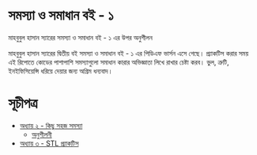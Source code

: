 # সমস্যা ও সমাধান বই - ১
মাহবুবুল হাসান স্যারের সমস্যা ও সমাধান বই - ১ এর উপর অনুশীলন

মাহবুবুল হাসান স্যারের দ্বিতীয় বই সমস্যা ও সমাধান বই - ১ এর পিডিএফ ভার্সন এসে গেছে। প্র্যাকটিস করার সময় এই রিপোতে কোডের পাশাপাশি সমস্যাগুলো সমাধান কারার অভিজ্ঞাতা লিখে রাখার চেষ্টা করব। ভুল, ত্রুটি, ইনইফিসিয়েন্সি ধরিয়ে দেয়ার জন্য অগ্রিম ধন্যবাদ।

# সূচীপত্র
* [অধ্যায় ২ - কিছু সহজ সমস্যা](CH02-Easy-Problems/README.md)
  * [অনুশীলনী](CH02-Easy-Problems/Exercises)
* [অধ্যায় ৩ - STL প্র্যাকটিস](CH03-STL)
